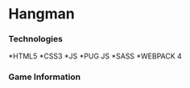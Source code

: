 # Hangman #

### Technologies ###
*HTML5
*CSS3
*JS
*PUG JS
*SASS
*WEBPACK 4

### Game Information ###
